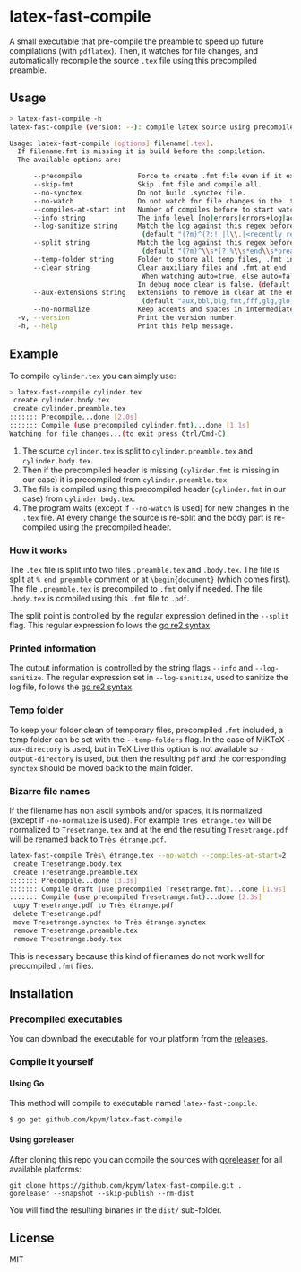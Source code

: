 # latex-fast-compile

A small executable that pre-compile the preamble to speed up future compilations (with `pdflatex`). Then, it watches for file changes, and automatically recompile the source `.tex` file using this precompiled preamble.

## Usage

```bash
> latex-fast-compile -h
latex-fast-compile (version: --): compile latex source using precompiled header.

Usage: latex-fast-compile [options] filename[.tex].
  If filename.fmt is missing it is build before the compilation.
  The available options are:

      --precompile              Force to create .fmt file even if it exists.
      --skip-fmt                Skip .fmt file and compile all.
      --no-synctex              Do not build .synctex file.
      --no-watch                Do not watch for file changes in the .tex file.
      --compiles-at-start int   Number of compiles before to start watching. (default 1)
      --info string             The info level [no|errors|errors+log|actions|debug]. (default "actions")
      --log-sanitize string     Match the log against this regex before display, or display all if empty.
                                 (default "(?m)^(?:! |l\\.|<recently read> ).*$")
      --split string            Match the log against this regex before display, or display all if empty.
                                 (default "(?m)^\\s*(?:%\\s*end\\s*preamble|\\\\begin{document})")
      --temp-folder string      Folder to store all temp files, .fmt included.
      --clear string            Clear auxiliary files and .fmt at end [auto|yes|no].
                                 When watching auto=true, else auto=false.
                                In debug mode clear is false. (default "auto")
      --aux-extensions string   Extensions to remove in clear at the end procedure.
                                 (default "aux,bbl,blg,fmt,fff,glg,glo,gls,idx,ilg,ind,lof,lot,nav,out,ptc,snm,sta,stp,toc")
      --no-normalize            Keep accents and spaces in intermediate files.
  -v, --version                 Print the version number.
  -h, --help                    Print this help message.
```

## Example

To compile `cylinder.tex` you can simply use:

```bash
> latex-fast-compile cylinder.tex
 create cylinder.body.tex
 create cylinder.preamble.tex
::::::: Precompile...done [2.0s]
::::::: Compile (use precompiled cylinder.fmt)...done [1.1s]
Watching for file changes...(to exit press Ctrl/Cmd-C).
```
1. The source `cylinder.tex` is split to `cylinder.preamble.tex` and `cylinder.body.tex`.
1. Then if the precompiled header is missing (`cylinder.fmt` is missing in our case) it is precompiled from `cylinder.preamble.tex`.
1. The file is compiled using this precompiled header (`cylinder.fmt` in our case) from `cylinder.body.tex`.
1. The program waits (except if `--no-watch` is used) for new changes in the `.tex` file. At every change the source is re-split and the body part is re-compiled using the precompiled header.

### How it works

The `.tex` file is split into two files `.preamble.tex` and `.body.tex`. The file is split at `% end preamble` comment or at `\begin{document}` (which comes first). The file `.preamble.tex` is precompiled to `.fmt` only if needed. The file `.body.tex` is compiled using this `.fmt` file to `.pdf`.

The split point is controlled by the regular expression defined in the `--split` flag. This regular expression follows the [go re2 syntax](https://github.com/google/re2/wiki/Syntax).

### Printed information

The output information is controlled by the string flags `--info` and `--log-sanitize`. The regular expression set in `--log-sanitize`, used to sanitize the log file, follows the [go re2 syntax](https://github.com/google/re2/wiki/Syntax).

### Temp folder

To keep your folder clean of temporary files, precompiled `.fmt` included, a temp folder can be set with the `--temp-folders` flag.
In the case of MiKTeX `-aux-directory` is used, but in TeX Live this option is not available so `-output-directory` is used, but then the resulting `pdf` and the corresponding `synctex` should be moved back to the main folder.

### Bizarre file names

If the filename has non ascii symbols and/or spaces, it is normalized (except if `-no-normalize` is used). For example `Très étrange.tex` will be normalized to `Tresetrange.tex` and at the end the resulting `Tresetrange.pdf` will be renamed back to `Très étrange.pdf`.

```bash
latex-fast-compile Très\ étrange.tex --no-watch --compiles-at-start=2
 create Tresetrange.body.tex
 create Tresetrange.preamble.tex
::::::: Precompile...done [3.3s]
::::::: Compile draft (use precompiled Tresetrange.fmt)...done [1.9s]
::::::: Compile (use precompiled Tresetrange.fmt)...done [2.3s]
 copy Tresetrange.pdf to Très étrange.pdf
 delete Tresetrange.pdf
 move Tresetrange.synctex to Très étrange.synctex
 remove Tresetrange.preamble.tex
 remove Tresetrange.body.tex
```
This is necessary because this kind of filenames do not work well for precompiled `.fmt` files.

## Installation

### Precompiled executables

You can download the executable for your platform from the [releases](https://github.com/kpym/latex-fast-compile/releases).

### Compile it yourself

#### Using Go

This method will compile to executable named `latex-fast-compile`.

```shell
$ go get github.com/kpym/latex-fast-compile
```

#### Using goreleaser

After cloning this repo you can compile the sources with [goreleaser](https://github.com/goreleaser/goreleaser/) for all available platforms:

```shell
git clone https://github.com/kpym/latex-fast-compile.git .
goreleaser --snapshot --skip-publish --rm-dist
```

You will find the resulting binaries in the `dist/` sub-folder.

## License

MIT
